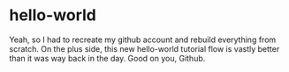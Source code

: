 # hello-world
Yeah, so I had to recreate my github account and rebuild everything from scratch. On the plus side, this new hello-world tutorial flow is vastly better than it was way back in the day.  Good on you, Github.
